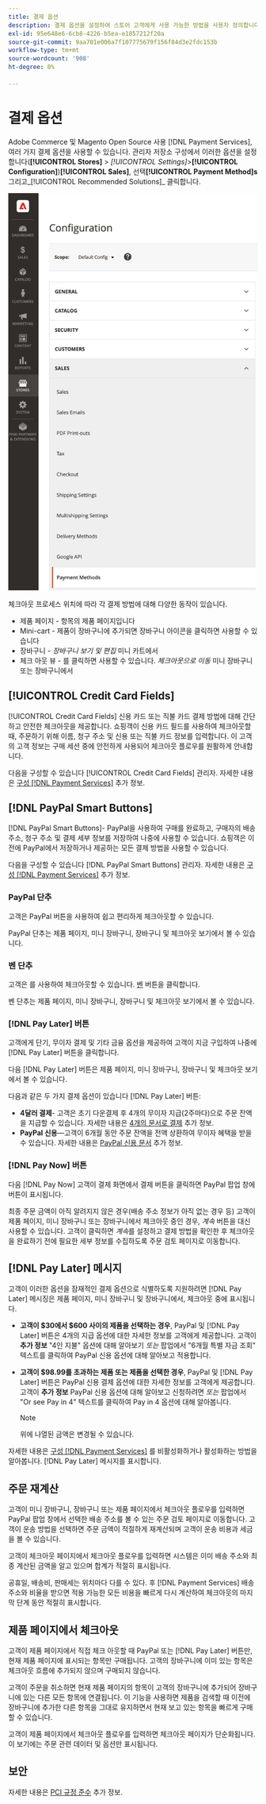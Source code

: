 ```yaml
---
title: 결제 옵션
description: 결제 옵션을 설정하여 스토어 고객에게 사용 가능한 방법을 사용자 정의합니다.
exl-id: 95e648e6-6cb8-4226-b5ea-e1857212f20a
source-git-commit: 9aa701e006a7f107775679f156f84d3e2fdc153b
workflow-type: tm+mt
source-wordcount: '908'
ht-degree: 0%

---
```


# 결제 옵션

Adobe Commerce 및 Magento Open Source 사용 [!DNL Payment Services], 여러 가지 결제 옵션을 사용할 수 있습니다. 관리자 저장소 구성에서 이러한 옵션을 설정합니다(**[!UICONTROL Stores]** > _[!UICONTROL Settings]_>**[!UICONTROL Configuration]**)**[!UICONTROL Sales]**, 선택&#x200B;**[!UICONTROL Payment Method]s**그리고_[!UICONTROL Recommended Solutions]_ 클릭합니다.

![결제 방법 보기](assets/methods-view.png)

체크아웃 프로세스 위치에 따라 각 결제 방법에 대해 다양한 동작이 있습니다.

* 제품 페이지 - 항목의 제품 페이지입니다
* Mini-cart - 제품이 장바구니에 추가되면 장바구니 아이콘을 클릭하면 사용할 수 있습니다
* 장바구니 - _장바구니 보기 및 편집_ 미니 카트에서
* 체크 아웃 뷰 - 를 클릭하면 사용할 수 있습니다. _체크아웃으로 이동_ 미니 장바구니 또는 장바구니에서

## [!UICONTROL Credit Card Fields]

[!UICONTROL Credit Card Fields] 신용 카드 또는 직불 카드 결제 방법에 대해 간단하고 안전한 체크아웃을 제공합니다. 쇼핑객이 신용 카드 필드를 사용하여 체크아웃할 때, 주문하기 위해 이름, 청구 주소 및 신용 또는 직불 카드 정보를 입력합니다. 이 고객의 고객 정보는 구매 세션 중에 안전하게 사용되어 체크아웃 플로우를 원활하게 안내합니다.

다음을 구성할 수 있습니다 [!UICONTROL Credit Card Fields] 관리자. 자세한 내용은 [구성 [!DNL Payment Services]](configure-admin.md#configure-credit-card-fields) 추가 정보.

## [!DNL PayPal Smart Buttons]

[!DNL PayPal Smart Buttons]- PayPal을 사용하여 구매를 완료하고, 구매자의 배송 주소, 청구 주소 및 결제 세부 정보를 저장하여 나중에 사용할 수 있습니다. 쇼핑객은 이전에 PayPal에서 저장하거나 제공하는 모든 결제 방법을 사용할 수 있습니다.

다음을 구성할 수 있습니다 [!DNL PayPal Smart Buttons] 관리자. 자세한 내용은 [구성 [!DNL Payment Services]](configure-admin.md#configure-paypal-smart-buttons) 추가 정보.

### PayPal 단추

고객은 PayPal 버튼을 사용하여 쉽고 편리하게 체크아웃할 수 있습니다.

PayPal 단추는 제품 페이지, 미니 장바구니, 장바구니 및 체크아웃 보기에서 볼 수 있습니다.

### 벤 단추

고객은 를 사용하여 체크아웃할 수 있습니다. [벤](https://venmo.com/) 버튼을 클릭합니다.

벤 단추는 제품 페이지, 미니 장바구니, 장바구니 및 체크아웃 보기에서 볼 수 있습니다.

### [!DNL Pay Later] 버튼

고객에게 단기, 무이자 결제 및 기타 금융 옵션을 제공하여 고객이 지금 구입하여 나중에 [!DNL Pay Later] 버튼을 클릭합니다.

다음 [!DNL Pay Later] 버튼은 제품 페이지, 미니 장바구니, 장바구니 및 체크아웃 보기에서 볼 수 있습니다.

다음과 같은 두 가지 결제 옵션이 있습니다 [!DNL Pay Later] 버튼:

* **4달러 결제**- 고객은 초기 다운결제 후 4개의 무이자 지급(2주마다)으로 주문 잔액을 지급할 수 있습니다. 자세한 내용은 [4개의 문서로 결제](https://www.paypal.com/us/digital-wallet/ways-to-pay/buy-now-pay-later) 추가 정보.
* **PayPal 신용**—고객이 6개월 동안 주문 잔액을 전액 상환하여 무이자 혜택을 받을 수 있습니다. 자세한 내용은 [PayPal 신용 문서](https://www.paypal.com/us/webapps/mpp/paypal-credit) 추가 정보.

### [!DNL Pay Now] 버튼

다음 [!DNL Pay Now] 고객이 결제 화면에서 결제 버튼을 클릭하면 PayPal 팝업 창에 버튼이 표시됩니다.

최종 주문 금액이 아직 알려지지 않은 경우(배송 주소 정보가 아직 없는 경우 등) 고객이 제품 페이지, 미니 장바구니 또는 장바구니에서 체크아웃 중인 경우, _계속_ 버튼을 대신 사용할 수 있습니다. 고객이 클릭하면 _계속_&#x200B;를 설정하고 결제 방법을 확인한 후 체크아웃을 완료하기 전에 필요한 세부 정보를 수집하도록 주문 검토 페이지로 이동합니다.

## [!DNL Pay Later] 메시지

고객이 이러한 옵션을 잠재적인 결제 옵션으로 식별하도록 지원하려면 [!DNL Pay Later] 메시징은 제품 페이지, 미니 장바구니 및 장바구니에서, 체크아웃 중에 표시됩니다.

* **고객이 $30에서 $600 사이의 제품을 선택하는 경우**, PayPal 및 [!DNL Pay Later] 버튼은 4개의 지급 옵션에 대한 자세한 정보를 고객에게 제공합니다. 고객이 **추가 정보** &quot;4인 지불&quot; 옵션에 대해 알아보기 _또는_ 팝업에서 &quot;6개월 특별 자금 조회&quot; 텍스트를 클릭하여 PayPal 신용 옵션에 대해 알아보고 적용합니다.
* **고객이 $98.99를 초과하는 제품 또는 제품을 선택한 경우**, PayPal 및 [!DNL Pay Later] 버튼은 PayPal 신용 결제 옵션에 대한 자세한 정보를 고객에게 제공합니다. 고객이 **추가 정보** PayPal 신용 옵션에 대해 알아보고 신청하려면 _또는_ 팝업에서 &quot;Or see Pay in 4&quot; 텍스트를 클릭하여 Pay in 4 옵션에 대해 알아봅니다.

   >[!NOTE]
   >
   >위에 나열된 금액은 변경될 수 있습니다.

자세한 내용은 [구성 [!DNL Payment Services]](configure-admin.md#configure-paypal-smart-buttons) 를 비활성화하거나 활성화하는 방법을 알아봅니다. [!DNL Pay Later] 메시지를 표시합니다.

## 주문 재계산

고객이 미니 장바구니, 장바구니 또는 제품 페이지에서 체크아웃 플로우를 입력하면 PayPal 팝업 창에서 선택한 배송 주소를 볼 수 있는 주문 검토 페이지로 이동합니다. 고객이 운송 방법을 선택하면 주문 금액이 적절하게 재계산되며 고객이 운송 비용과 세금을 볼 수 있습니다.

고객이 체크아웃 페이지에서 체크아웃 플로우를 입력하면 시스템은 이미 배송 주소와 최종 계산된 금액을 알고 있으며 합계가 적절히 표시됩니다.

공휴일, 배송비, 판매세는 위치마다 다를 수 있다. 후 [!DNL Payment Services] 배송 주소와 비율을 받으면 적용 가능한 모든 비용을 빠르게 다시 계산하여 체크아웃의 마지막 단계 동안 적절히 표시합니다.

## 제품 페이지에서 체크아웃

고객이 제품 페이지에서 직접 체크 아웃할 때 PayPal 또는 [!DNL Pay Later] 버튼만, 현재 제품 페이지에 표시되는 항목만 구매됩니다. 고객의 장바구니에 이미 있는 항목은 체크아웃 흐름에 추가되지 않으며 구매되지 않습니다.

고객이 주문을 취소하면 현재 제품 페이지의 항목이 고객의 장바구니에 추가되어 장바구니에 있는 다른 모든 항목에 연결됩니다. 이 기능을 사용하면 제품을 검색할 때 이전에 장바구니에 추가한 다른 항목을 그대로 유지하면서 현재 보고 있는 항목을 빠르게 구매할 수 있습니다.

고객이 제품 페이지에서 체크아웃 플로우를 입력하면 체크아웃 페이지가 단순화됩니다. 이 보기에는 주문 관련 데이터 및 옵션만 표시됩니다.

## 보안

자세한 내용은 [PCI 규정 준수](security.md#pci-compliance) 추가 정보.
